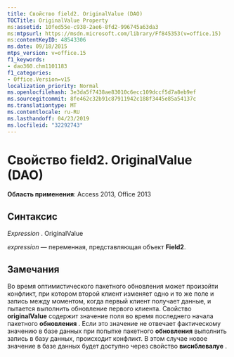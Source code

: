```yaml
---
title: Свойство field2. OriginalValue (DAO)
TOCTitle: OriginalValue Property
ms:assetid: 10fed55e-c938-2ae6-8fd2-996745a63da3
ms:mtpsurl: https://msdn.microsoft.com/library/Ff845353(v=office.15)
ms:contentKeyID: 48543306
ms.date: 09/18/2015
mtps_version: v=office.15
f1_keywords:
- dao360.chm1101183
f1_categories:
- Office.Version=v15
localization_priority: Normal
ms.openlocfilehash: 3e3da5f7438ae83010c6ecc109dccf5d7a8eb9ef
ms.sourcegitcommit: 8fe462c32b91c87911942c188f3445e85a54137c
ms.translationtype: MT
ms.contentlocale: ru-RU
ms.lasthandoff: 04/23/2019
ms.locfileid: "32292743"
---
```

# <a name="field2originalvalue-property-dao"></a>Свойство field2. OriginalValue (DAO)


**Область применения**: Access 2013, Office 2013

## <a name="syntax"></a>Синтаксис

*Expression* . OriginalValue

*expression* — переменная, представляющая объект **Field2**.

## <a name="remarks"></a>Замечания

Во время оптимистического пакетного обновления может произойти конфликт, при котором второй клиент изменяет одно и то же поле и запись между моментом, когда первый клиент получает данные, и пытается выполнить обновление первого клиента. Свойство **originalValue** содержит значение поля во время последнего начала пакетного **обновления** . Если это значение не отвечает фактическому значению в базе данных при попытке пакетного **обновления** выполнить запись в базу данных, происходит конфликт. В этом случае новое значение в базе данных будет доступно через свойство **висиблевалуе** .

